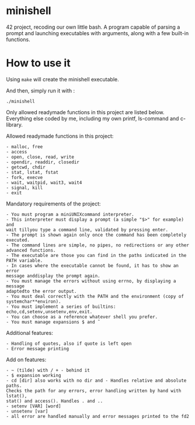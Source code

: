# minishell

42 project, recoding our own little bash. A program capable of parsing a prompt and launching executables with arguments, along with a few built-in functions.

# How to use it

Using ``make`` will create the minishell executable.

And then,
simply run it with :
```
./minishell
```

Only allowed readymade functions in this project are listed below. Everything
else coded by me, including my own printf, ls-command and c-library.

Allowed readymade functions in this project:

    - malloc, free
    - access
    - open, close, read, write
    - opendir, readdir, closedir
    - getcwd, chdir
    - stat, lstat, fstat
    - fork, execve
    - wait, waitpid, wait3, wait4
    - signal, kill
    - exit

Mandatory requirements of the project:

    - You must program a miniUNIXcommand interpreter.
    - This interpreter must display a prompt (a simple "$>" for example) and
    wait tillyou type a command line, validated by pressing enter.
    - The prompt is shown again only once the command has been completely
    executed.
    - The command lines are simple, no pipes, no redirections or any other
    advanced functions.
    - The executable are those you can find in the paths indicated in the
    PATH variable.
    - In cases where the executable cannot be found, it has to show an error
    message anddisplay the prompt again.
    - You must manage the errors without using errno, by displaying a message
    adaptedto the error output.
    - You must deal correctly with the PATH and the environment (copy of
    systemchar**environ).
    - You must implement a series of builtins: echo,cd,setenv,unsetenv,env,exit.
    - You can choose as a reference whatever shell you prefer.
    - You must manage expansions $ and ̃

Additional features:

    - Handling of quotes, also if quote is left open
    - Error message printing
    
Add on features:

    - ~ (tilde) with / + - behind it
    - $ expansion working
    - cd [dir] also works with no dir and - Handles relative and absolute paths.
    Checks the path for any errors, error handling written by hand with lstat(),
    stat() and access(). Handles . and ..
    - setenv [VAR] [word]
    - unsetenv [var]
    - all error are handled manually and error messages printed to the fd2
